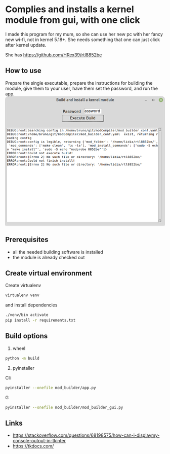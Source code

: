 # Complies and installs a kernel module from gui, with one click

I made this program for my mum, so she can use her new pc
with her fancy new wi-fi, not in kernel 5.18+. She needs
something that one can just click after kernel update.

She has https://github.com/HRex39/rtl8852be

## How to use
Prepare the single executable, prepare the instructions for
building the module, give them to your user, have them set
the password, and run the app.
![Screenshoot](docs/Screenshot.png)

## Prerequisites

- all the needed building software is installed
- the module is already checked out

## Create virtual environment

Create virtualenv

```bash
virtualenv venv
```

and install dependencies
```bash
./venv/bin activate
pip install -r requirements.txt
```

## Build options

1. wheel 
```bash
python -m build
```
2. pyinstaller

Cli
```bash
pyinstaller --onefile mod_builder/app.py
```

G

```bash
pyinstaller --onefile mod_builder/mod_builder_gui.py
```

## Links
- https://stackoverflow.com/questions/68198575/how-can-i-displaymy-console-output-in-tkinter
- https://tkdocs.com/
